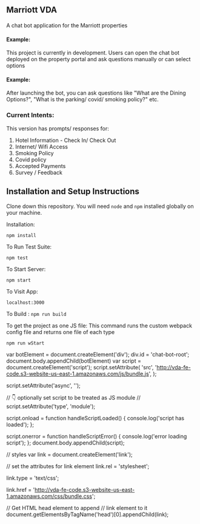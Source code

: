 ## Marriott VDA


####

A chat bot application for the Marriott properties 



#### Example:

This project is currently in development. Users can open the chat bot deployed on the property portal and ask questions manually or can select options 

#### Example: 
After launching the bot, you can ask questions like "What are the Dining Options?", "What is the parking/ covid/ smoking policy?" etc.

### Current Intents:

This version has prompts/ responses for:

1. Hotel Information - Check In/ Check Out
2. Internet/ Wifi Access
3. Smoking Policy
4. Covid policy
5. Accepted Payments
6. Survey / Feedback


## Installation and Setup Instructions
 

Clone down this repository. You will need `node` and `npm` installed globally on your machine.  

Installation:

`npm install`  

To Run Test Suite:  

`npm test`  

To Start Server:

`npm start`  

To Visit App:

`localhost:3000`  

To Build :
 `npm run build`

To get the project as one JS file:
This command runs the custom webpack config file and returns one file of each type

`npm run wStart`

var botElement = document.createElement('div');
div.id = 'chat-bot-root';
document.body.appendChild(botElement)
var script = document.createElement('script');
script.setAttribute(
  'src',
  'http://vda-fe-code.s3-website-us-east-1.amazonaws.com/js/bundle.js',
);

script.setAttribute('async', '');

// 👇️ optionally set script to be treated as JS module
// script.setAttribute('type', 'module');

script.onload = function handleScriptLoaded() {
  console.log('script has loaded');
};

script.onerror = function handleScriptError() {
  console.log('error loading script');
};
document.body.appendChild(script);

// styles
var link = document.createElement('link'); 

// set the attributes for link element
    link.rel = 'stylesheet'; 

link.type = 'text/css';

link.href = 'http://vda-fe-code.s3-website-us-east-1.amazonaws.com/css/bundle.css'; 

// Get HTML head element to append 
// link element to it 
document.getElementsByTagName('head')[0].appendChild(link); 